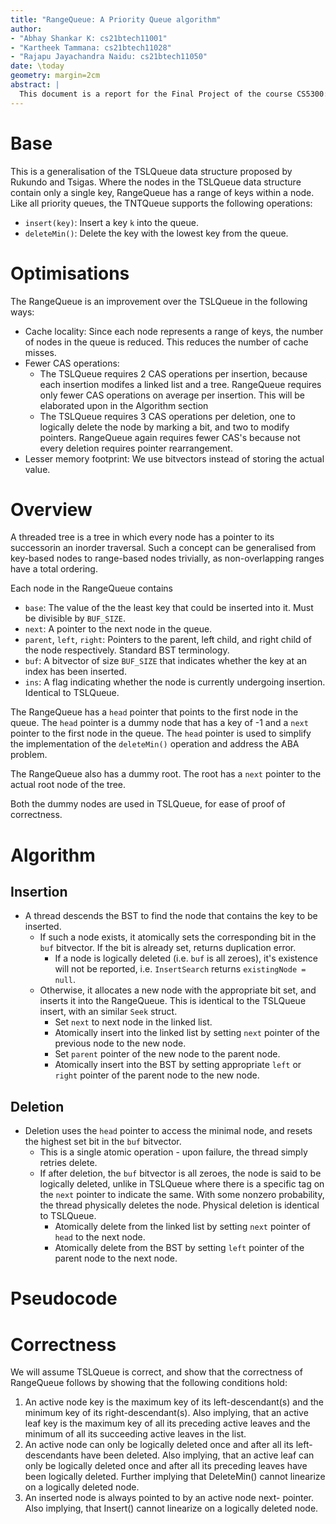```yaml
---
title: "RangeQueue: A Priority Queue algorithm"
author: 
- "Abhay Shankar K: cs21btech11001"
- "Kartheek Tammana: cs21btech11028"
- "Rajapu Jayachandra Naidu: cs21btech11050"
date: \today
geometry: margin=2cm
abstract: |
  This document is a report for the Final Project of the course CS5300: Parallel and Concurrent Programming, regarding a novel implementation of a lock-free data structure. 
---
```


# Base

This is a generalisation of the TSLQueue data structure proposed by Rukundo and Tsigas. Where the nodes in the TSLQueue data structure contain only a single key, RangeQueue has a range of keys within a node. Like all priority queues, the TNTQueue supports the following operations:

- `insert(key)`: Insert a key `k` into the queue.
- `deleteMin()`: Delete the key with the lowest key from the queue.

# Optimisations

The RangeQueue is an improvement over the TSLQueue in the following ways:

- Cache locality: Since each node represents a range of keys, the number of nodes in the queue is reduced. This reduces the number of cache misses.
- Fewer CAS operations: 
  - The TSLQueue requires 2 CAS operations per insertion, because each insertion modifes a linked list and a tree. RangeQueue requires only fewer CAS operations on average per insertion. This will be elaborated upon in the Algorithm section
  - The TSLQueue requires 3 CAS operations per deletion, one to logically delete the node by marking a bit, and two to modify pointers. RangeQueue again requires fewer CAS's because not every deletion requires pointer rearrangement.
- Lesser memory footprint: We use bitvectors instead of storing the actual value.


# Overview

A threaded tree is a tree in which every node has a pointer to its successorin an inorder traversal. Such a concept can be generalised from key-based nodes to range-based nodes trivially, as non-overlapping ranges have a total ordering.

Each node in the RangeQueue contains

- `base`: The value of the the least key that could be inserted into it. Must be divisible by `BUF_SIZE`.
- `next`: A pointer to the next node in the queue.
- `parent`, `left`, `right`: Pointers to the parent, left child, and right child of the node respectively. Standard BST terminology.
- `buf`: A bitvector of size `BUF_SIZE` that indicates whether the key at an index has been inserted.
- `ins`: A flag indicating whether the node is currently undergoing insertion. Identical to TSLQueue.

The RangeQueue has a `head` pointer that points to the first node in the queue. The `head` pointer is a dummy node that has a key of -1 and a `next` pointer to the first node in the queue. The `head` pointer is used to simplify the implementation of the `deleteMin()` operation and address the ABA problem.

The RangeQueue also has a dummy root. The root has a `next` pointer to the actual root node of the tree. 

Both the dummy nodes are used in TSLQueue, for ease of proof of correctness. 

# Algorithm

## Insertion

- A thread descends the BST to find the node that contains the key to be inserted. 
  - If such a node exists, it atomically sets the corresponding bit in the `buf` bitvector. If the bit is already set, returns duplication error.
    - If a node is logically deleted (i.e. `buf` is all zeroes), it's existence will not be reported, i.e. `InsertSearch` returns `existingNode = null`.
  - Otherwise, it allocates a new node with the appropriate bit set, and inserts it into the RangeQueue. This is identical to the TSLQueue insert, with an similar `Seek` struct.
    - Set `next` to next node in the linked list.
    - Atomically insert into the linked list by setting `next` pointer of the previous node to the new node.
    - Set `parent` pointer of the new node to the parent node.
    - Atomically insert into the BST by setting appropriate `left` or `right` pointer of the parent node to the new node.

## Deletion

- Deletion uses the `head` pointer to access the minimal node, and resets the highest set bit in the `buf` bitvector. 
  - This is a single atomic operation - upon failure, the thread simply retries delete.
  - If after deletion, the `buf` bitvector is all zeroes, the node is said to be logically deleted, unlike in TSLQueue where there is a specific tag on the `next` pointer to indicate the same. With some nonzero probability, the thread physically deletes the node. Physical deletion is identical to TSLQueue.
    - Atomically delete from the linked list by setting `next` pointer of `head` to the next node.
    - Atomically delete from the BST by setting `left` pointer of the parent node to the next node.

# Pseudocode

# Correctness

We will assume TSLQueue is correct, and show that the correctness of RangeQueue follows by showing that the following conditions hold:

1. An active node key is the maximum key of its left-descendant(s) and the minimum key of its right-descendant(s). Also implying, that an active leaf key is the maximum key of all its preceding active leaves and the minimum of all its succeeding active leaves in the list.
2. An active node can only be logically deleted once and after all its left-descendants have been deleted. Also implying, that an active leaf can only be logically deleted once and after all its preceding leaves have been logically deleted. Further implying that DeleteMin() cannot linearize on a logically deleted node.
3. An inserted node is always pointed to by an active node next- pointer. Also implying, that Insert() cannot linearize on a logically deleted node.




